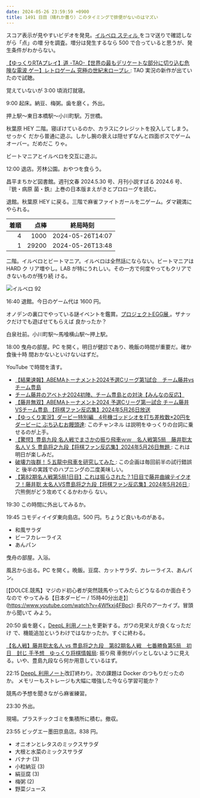 ```yaml
---
date: 2024-05-26 23:59:59 +0900
title: 1491 日目（晴れか曇り）このタイミングで排便がないのはマズい
---
```


スコア表示が見やすいビデオを発見。[イルベロ スティル
](https://www.youtube.com/watch?v=klaLtTC4htM)をコマ送りで確認しながら「点」の増
分を調査。増分は発生するなら 500 で合っていると思うが、発生条件がわからない。

[【ゆっくりRTAプレイ】道 -TAO-【世界の最もデリケートな部分に切り込む危険な電波
ゲー】レトロゲーム 究極の世紀末ロープレ
](https://www.youtube.com/watch?v=1782xzjDs58): TAO 実況の新作が出ていたので試聴。

覚えていないが 3:00 頃消灯就寝。

9:00 起床。納豆、梅粥。歯を磨く。外出。

押上駅～東日本橋駅～小川町駅。万世橋。

秋葉原 HEY 二階。寝ぼけているのか、カラスにクレジットを投入してしまう。せっかく
だから普通に遊ぶ。しかし腕の衰えは隠せずなんと四面ボスでゲームオーバー。だめだこ
りゃ。

ビートマニアとイルベロを交互に遊ぶ。

12:00 退店。芳林公園。おやつを食らう。

昌平まちかど図書館。週刊文春 2024.5.30 号、月刊小説すばる 2024.6 号、『銃・病原
菌・鉄』上巻の日本版まえがきとプロローグを読む。

退館。秋葉原 HEY に戻る。三階で麻雀ファイトガールを二ゲーム。ダマ親満にやられる。

| 着順 | 点棒 | 終局時刻 |
|-----:|-----:|----------|
| 4 | 1000 | 2024-05-26T14:07 |
| 1 | 29200 | 2024-05-26T13:48 |

二階。イルベロとビートマニア。イルベロは全然話にならない。ビートマニアは HARD ク
リア増やし。LAB が特にうれしい。その一方で何度やってもクリアできないものが残り続
ける。

![イルベロ 92](https://pbs.twimg.com/media/GOfpL5ja8AAGYI5?format=jpg&name=small)

16:40 退館。今日のゲーム代は 1600 円。

オノデンの裏口でやっている謎イベントを鑑賞。[プロジェクトEGG展
](https://www.geestore.com/event/gallery/egg/)。ザナックだけでも遊ばせてもらえば
良かったか？

白泉社前。小川町駅～馬喰横山駅～押上駅。

18:00 曳舟の部屋。PC を開く。明日が健診であり、晩飯の時間が重要だ。確か食後十時
間おかないといけないはずだ。

YouTube で時間を潰す。

* [【結果速報】ABEMAトーナメント2024予選Cリーグ第1試合　チーム藤井vsチーム豊島
  ](https://www.youtube.com/watch?v=DZ1lkOUrfRk)
* [チーム藤井のアベトナ2024初陣、チーム豊島との対決【みんなの反応】
  ](https://www.youtube.com/watch?v=W9nPqRn-kS0)
* [【藤井無双】ABEMAトーナメント2024 予選Cリーグ第一試合 チーム藤井VSチーム豊島
  【将棋ファン反応集】2024年5月26日放送
  ](https://www.youtube.com/watch?v=eDay5iBBsQg)
* [【ゆっくり実況】ダービー特別編　4号機ゴッドシオを打ち差枚数×20円をダービーに
  ぶち込むお饅頭達](https://www.youtube.com/watch?v=82okXRKB3gk): このチャンネル
  は説明をゆっくりの台詞に乗せるのが上手。
* [【驚愕】豊島九段 名人戦でまさかの振り飛車ｗｗ　名人戦第5局　藤井聡太名人ＶＳ
  豊島将之九段【将棋ファン反応集】2024年5月26日無題
  ](https://www.youtube.com/watch?v=_iyrHV7rXCs): これは明日が楽しみだ。
* [破壊力抜群！５五龍中飛車を研究してみた
  ](https://www.youtube.com/watch?v=actUXZvQbT4): この企画は毎回前半の試行錯誤と
  後半の実践でのハプニングの二度美味しい。
* [【第82期名人戦第5局1日目】これは振らされた？1日目で藤井曲線テイクオフ！藤井聡
  太名人VS豊島将之九段【将棋ファン反応集】2024年5月26日
  ](https://www.youtube.com/watch?v=4ZCnyGAsfKg): 穴熊側がどう攻めてくるかわから
  ない。

19:30 この時間に外出してみるか。

19:45 コモディイイダ東向島店。500 円。ちょうど良いものがある。

* 和風サラダ
* ビーフカレーライス
* あんパン

曳舟の部屋。入浴。

風呂から出る。PC を開く。晩飯。豆腐、カットサラダ、カレーライス、あんパン。

[【DOLCE.競馬】マジのド初心者が突然競馬やってみたらどうなるのか面白そうなので
やってみる【日本ダービー / 15時40分出走】]
(https://www.youtube.com/watch?v=4Wfkxj4FBpc): 長尺のアーカイブ。冒頭から聞いて
みよう。

20:50 歯を磨く。[DeepL 利用ノート][124]を更新する。ガワの見栄えが良くなっただけ
で、機能追加というわけではなかったか。すぐに終わる。

[【名人戦】藤井聡太名人 vs 豊島将之九段　第82期名人戦　七番勝負第5局　初日　封じ
手予想　ゆっくり将棋情報局](https://www.youtube.com/watch?v=9GAiF3OLC9w): 振り飛
車側がパッとしないように見える。いや、豊島九段なら何か用意しているはず。

22:15 [DeepL 利用ノート][124]改訂終わり。次の課題は Docker のつもりだったのか。
メモリーもストレージも大幅に増強した今なら学習可能か？

競馬の予想を聞きながら麻雀練習。

23:30 外出。

現場。プラスチックゴミを集積所に積む。撤収。

23:55 ビッグエー墨田京島店。838 円。

* オニオンとレタスのミックスサラダ
* 大根と水菜のミックスサラダ
* バナナ (3)
* 小粒納豆 (3)
* 絹豆腐 (3)
* 梅粥 (2)
* 野菜ジュース

[124]: https://github.com/showa-yojyo/notebook/issues/124
